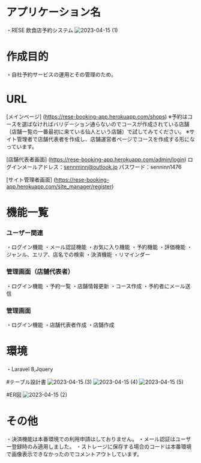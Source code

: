 # アプリケーション名
・RESE 飲食店予約システム
![2023-04-15 (1)](https://user-images.githubusercontent.com/118151019/232185424-7c16ae99-801a-466d-be01-b298f789a769.png)

# 作成目的
・自社予約サービスの運用とその管理のため。

# URL
[メインページ] (https://rese-booking-app.herokuapp.com/shops)
※予約はコースを選ばなければバリデーション通らないのでコースが作成されている店舗（店舗一覧の一番最初に来ている仙人という店舗）で試してみてください。
※サイト管理者で店舗代表者を作成し、店舗運営者ページでコースを作成する形になっています。

[店舗代表者画面] (https://rese-booking-app.herokuapp.com/admin/login)
ログインメールアドレス：sennminn@outlook.jp
パスワード：senninn1476

[サイト管理者画面] (https://rese-booking-app.herokuapp.com/site_manager/register)

# 機能一覧
### ユーザー関連
・ログイン機能
・メール認証機能
・お気に入り機能
・予約機能
・評価機能
・ジャンル、エリア、店名での検索
・決済機能
・リマインダー

### 管理画面（店舗代表者）
・ログイン機能
・予約一覧
・店舗情報更新
・コース作成
・予約者にメール送信

### 管理画面
・ログイン機能
・店舗代表者作成
・店舗作成

# 環境
・Laravel 8,Jquery

#テーブル設計書
![2023-04-15 (3)](https://user-images.githubusercontent.com/118151019/232185352-470b94a0-10ad-402d-98b5-bf86e10c23e9.png)
![2023-04-15 (4)](https://user-images.githubusercontent.com/118151019/232185355-ae380d06-d73e-402c-ae7a-339a1fb9dbfb.png)
![2023-04-15 (5)](https://user-images.githubusercontent.com/118151019/232185358-fafd2975-a854-4b6f-ae18-73ee8df355d7.png)

#ER図
![2023-04-15 (2)](https://user-images.githubusercontent.com/118151019/232185349-1efa823a-316b-4153-a0a6-75dba089c2ba.png)

# その他
・決済機能は本番環境での利用申請はしておりません。
・メール認証はユーザー登録時のみ適用しました。
・ストレージに保存する場合のコードは本番環境で画像表示できなかったのでコメントアウトしています。
